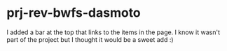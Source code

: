 # prj-rev-bwfs-dasmoto
I added a bar at the top that links to the items in the page. I know it wasn't part of the project but I thought it would be a sweet add :)
